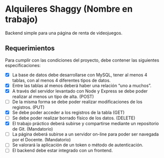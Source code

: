 # Alquileres Shaggy (Nombre en trabajo)
Backend simple para una página de renta de videojuegos.

## Requerimientos
Para cumplir con las condiciones del proyecto, debe contener las siguientes especificaciones:
- [x] La base de datos debe desarrollarse con MySQL,  tener al menos 4 tablas, con al menos 4 diferentes tipos de datos.
- [x] Entre las tablas al menos deberá haber una relación “uno a muchos”.
- [x] A través del servidor levantado con Node y Express se debe poder realizar al menos un tipo de alta. (POST)
- [ ] De la misma forma se debe poder realizar modificaciones de los registros. (PUT)
- [x] Se debe poder acceder a los registros de la tabla (GET)
- [ ] Se debe poder realizar borrado físico de los datos. (DELETE)
- [x] El trabajo práctico deberá subirse y compartirse mediante un repositorio de Git. (Mandatorio)
- [ ] La página deberá subirse a un servidor on-line para poder ser navegada por el Docente. (Mandatorio)
- [ ] Se valorará la aplicación de un token o método de autenticación.
- [ ] El backend debe estar integrado con un frontend.
